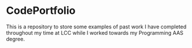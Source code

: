 # CodePortfolio
This is a repository to store some examples of past work I have completed throughout my time at LCC while I worked towards my Programming AAS degree.
